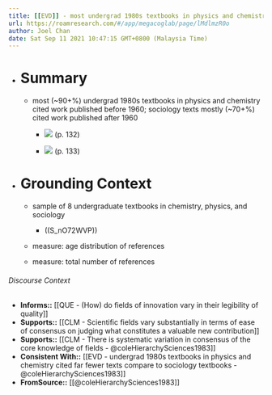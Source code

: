 ```yaml
---
title: [[EVD]] - most undergrad 1980s textbooks in physics and chemistry cited work published before 1960; sociology texts mostly cited work published after 1960 - [[@coleHierarchySciences1983]]
url: https://roamresearch.com/#/app/megacoglab/page/lMdlmzR0o
author: Joel Chan
date: Sat Sep 11 2021 10:47:15 GMT+0800 (Malaysia Time)
---
```


- # Summary

    - most (~90+%) undergrad 1980s textbooks in physics and chemistry cited work published before 1960; sociology texts mostly (~70+%) cited work published after 1960

        - ![](https://firebasestorage.googleapis.com/v0/b/firescript-577a2.appspot.com/o/imgs%2Fapp%2Fmegacoglab%2FwuPwhmXnpN.png?alt=media&token=9d9f7d6f-6309-4a3e-9ee4-3cdb2a6a1aa2) (p. 132)

        - ![](https://firebasestorage.googleapis.com/v0/b/firescript-577a2.appspot.com/o/imgs%2Fapp%2Fmegacoglab%2FG0CAw_-Dzs.png?alt=media&token=c7b2090d-ee08-466d-9bdf-a1b9ff76e20f) (p. 133)
- # Grounding Context

    - sample of 8 undergraduate textbooks in chemistry, physics, and sociology

        - ((S_nO72WVP))

    - measure: age distribution of references

    - measure: total number of references

###### Discourse Context

- **Informs::** [[QUE - (How) do fields of innovation vary in their legibility of quality]]
- **Supports::** [[CLM - Scientific fields vary substantially in terms of ease of consensus on judging what constitutes a valuable new contribution]]
- **Supports::** [[CLM - There is systematic variation in consensus of the core knowledge of fields - @coleHierarchySciences1983]]
- **Consistent With::** [[EVD - undergrad 1980s textbooks in physics and chemistry cited far fewer texts compare to sociology textbooks - @coleHierarchySciences1983]]
- **FromSource::** [[@coleHierarchySciences1983]]
